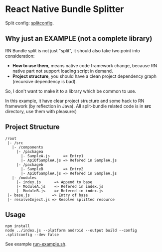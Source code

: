 # React Native Bundle Splitter

Split config: [splitconfig](./split-example/.splitconfig).

## Why just an EXAMPLE (not a complete library)

RN Bundle split is not just "split", it should also take two point into consideration:

- **How to use them**, means native code framework change, because RN native part not support loading script in demand.
- **Project structure**, you should have a clean project dependency graph (recursive dependency is bad).

So, I don't want to make it to a library which be common to use.

In this example, it have clear project structure and some hack to RN framework (by reflection in Java). All split-bundle related code is in **src** directory, use them with pleasure:)

## Project Structure

```
/root
 |- /src
   |- /components
     |- /packagea
       |- SampleA.js      => Entry1
       |- ApiOfSampleA.js => Refered in SampleA.js
     |- /packageb
       |- SampleB         => Entry2
       |- ApiOfSampleA.js => Refered in SampleA.js
   |- /modules
     |- index.js      => Append to base
     |- ModuleA.js    => Refered in index.js
     |- ModuleB.js    => Refered in index.js
 |- base.js          => Entry of base
 |- resolveInject.js => Resolve splitted resource
```

## Usage

```
npm install
node ../index.js --platform android --output build --config .splitconfig --dev false
```
See example [run-example.sh](./split-example/run-example.sh).
